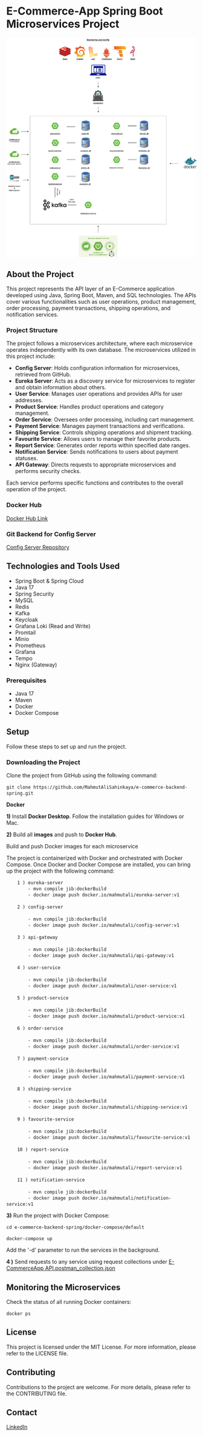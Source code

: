 # E-Commerce-App Spring Boot Microservices Project

![E-Commerce-App_diagram.png](diagrams%2FE-Commerce-App_diagram.png)

## About the Project

This project represents the API layer of an E-Commerce application developed using Java, Spring Boot, Maven, and SQL technologies. The APIs cover various functionalities such as user operations, product management, order processing, payment transactions, shipping operations, and notification services.


### Project Structure

The project follows a microservices architecture, where each microservice operates independently with its own database. The microservices utilized in this project include:

- **Config Server**: Holds configuration information for microservices, retrieved from GitHub.
- **Eureka Server**: Acts as a discovery service for microservices to register and obtain information about others.
- **User Service**: Manages user operations and provides APIs for user addresses.
- **Product Service**: Handles product operations and category management.
- **Order Service**: Oversees order processing, including cart management.
- **Payment Service**: Manages payment transactions and verifications.
- **Shipping Service**: Controls shipping operations and shipment tracking.
- **Favourite Service**: Allows users to manage their favorite products.
- **Report Service**: Generates order reports within specified date ranges.
- **Notification Service**: Sends notifications to users about payment statuses.
- **API Gateway**: Directs requests to appropriate microservices and performs security checks.

Each service performs specific functions and contributes to the overall operation of the project.

### Docker Hub
[Docker Hub Link](https://hub.docker.com/search?q=mahmutali)

### Git Backend for Config Server
[Config Server Repository](https://github.com/MahmutAliSahinkaya/config-server-repo)

## Technologies and Tools Used
- Spring Boot & Spring Cloud
- Java 17
- Spring Security
- MySQL
- Redis
- Kafka
- Keycloak
- Grafana Loki (Read and Write)
- Promtail
- Minio
- Prometheus
- Grafana
- Tempo
- Nginx (Gateway)


### Prerequisites

- Java 17
- Maven
- Docker
- Docker Compose

## Setup

Follow these steps to set up and run the project.


### Downloading the Project

Clone the project from GitHub using the following command:

```shell
git clone https://github.com/MahmutAliSahinkaya/e-commerce-backend-spring.git
```
<b>Docker</b>

<b>1)</b> Install <b>Docker Desktop</b>. Follow the installation guides for Windows or Mac.

<b>2)</b> Build all <b>images</b> and push to <b>Docker Hub</b>.

Build and push Docker images for each microservice

The project is containerized with Docker and orchestrated with Docker Compose. Once Docker and Docker Compose are 
installed, you can bring up the project with the following command:

``` 
    1 ) eureka-server
        - mvn compile jib:dockerBuild
        - docker image push docker.io/mahmutali/eureka-server:v1
        
    2 ) config-server
     
        - mvn compile jib:dockerBuild
        - docker image push docker.io/mahmutali/config-server:v1
    
    3 ) api-gateway
     
        - mvn compile jib:dockerBuild
        - docker image push docker.io/mahmutali/api-gateway:v1
    
    4 ) user-service
     
        - mvn compile jib:dockerBuild
        - docker image push docker.io/mahmutali/user-service:v1
        
    5 ) product-service
     
        - mvn compile jib:dockerBuild
        - docker image push docker.io/mahmutali/product-service:v1
        
    6 ) order-service
     
        - mvn compile jib:dockerBuild
        - docker image push docker.io/mahmutali/order-service:v1
        
    7 ) payment-service
     
        - mvn compile jib:dockerBuild
        - docker image push docker.io/mahmutali/payment-service:v1
        
    8 ) shipping-service
     
        - mvn compile jib:dockerBuild
        - docker image push docker.io/mahmutali/shipping-service:v1

    9 ) favourite-service
     
        - mvn compile jib:dockerBuild
        - docker image push docker.io/mahmutali/favourite-service:v1

    10 ) report-service
     
        - mvn compile jib:dockerBuild
        - docker image push docker.io/mahmutali/report-service:v1

    11 ) notification-service
     
        - mvn compile jib:dockerBuild
        - docker image push docker.io/mahmutali/notification-service:v1
```
<b>3)</b> Run the project with Docker Compose:

```shell
cd e-commerce-backend-spring/docker-compose/default
```

```shell
docker-compose up
```
Add the '-d' parameter to run the services in the background.

<b>4 )</b> Send requests to any service using request collections under [E-CommerceApp API.postman_collection.json](E-CommerceApp%20API.postman_collection.json)


## Monitoring the Microservices
Check the status of all running Docker containers:

```shell
docker ps
```

## License
This project is licensed under the MIT License. For more information, please refer to the LICENSE file.

## Contributing
Contributions to the project are welcome. For more details, please refer to the CONTRIBUTING file.

## Contact
[LinkedIn](https://linkedin.com/in/mahmutalisahinkaya)


